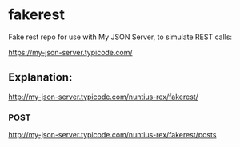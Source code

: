 # fakerest

Fake rest repo for use with My JSON Server, to simulate REST calls:

https://my-json-server.typicode.com/

## Explanation:

http://my-json-server.typicode.com/nuntius-rex/fakerest/

### POST

http://my-json-server.typicode.com/nuntius-rex/fakerest/posts
